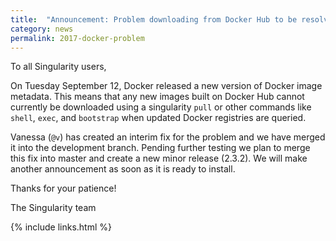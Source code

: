 ```yaml
---
title:  "Announcement: Problem downloading from Docker Hub to be resolved soon"
category: news
permalink: 2017-docker-problem
---
```


To all Singularity users,
 
On Tuesday September 12, Docker released a new version of Docker image metadata.  This means that any new images built on Docker Hub cannot currently be downloaded using a singularity `pull` or other commands like `shell`, `exec`, and `bootstrap` when updated Docker registries are queried.
 
Vanessa (`@v`) has created an interim fix for the problem and we have merged it into the development branch.  Pending further testing we plan to merge this fix into master and create a new minor release (2.3.2).  We will make another announcement as soon as it is ready to install. 
 
Thanks for your patience! 
 
The Singularity team

{% include links.html %}

